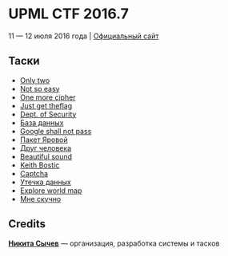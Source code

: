 # UPML CTF 2016.7

11 — 12 июля 2016 года |
[Официальный сайт](https://ctf.upml.tech/2016/)

## Таски
* [Only two](https://github.com/upmlctf/2016/blob/master/crypto100/)
* [Not so easy](https://github.com/upmlctf/2016/blob/master/crypto150/)
* [One more cipher](https://github.com/upmlctf/2016/blob/master/crypto300/)
* [Just get theflag](https://github.com/upmlctf/2016/blob/master/web50/)
* [Dept. of Security](https://github.com/upmlctf/2016/blob/master/web100/)
* [База данных](https://github.com/upmlctf/2016/blob/master/web200/)
* [Google shall not pass](https://github.com/upmlctf/2016/blob/master/web300/)
* [Пакет Яровой](https://github.com/upmlctf/2016/blob/master/stegano100/)
* [Друг человека](https://github.com/upmlctf/2016/blob/master/stegano150/)
* [Beautiful sound](https://github.com/upmlctf/2016/blob/master/stegano400/)
* [Keith Bostic](https://github.com/upmlctf/2016/blob/master/forensics400/)
* [Captcha](https://github.com/upmlctf/2016/blob/master/ppc300/)
* [Утечка данных](https://github.com/upmlctf/2016/blob/master/joy80/)
* [Explore world map](https://github.com/upmlctf/2016/blob/master/joy200/)
* [Мне скучно](https://github.com/upmlctf/2016/blob/master/joy300/)

## Credits

**[Никита Сычев](https://t.me/nsychev)** — организация, разработка системы и тасков
